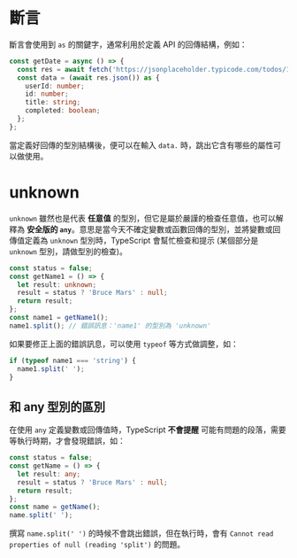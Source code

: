 # 斷言
斷言會使用到 `as` 的關鍵字，通常利用於定義 API 的回傳結構，例如：
```ts
const getDate = async () => {
  const res = await fetch('https://jsonplaceholder.typicode.com/todos/1');
  const data = (await res.json()) as {
    userId: number;
    id: number;
    title: string;
    completed: boolean;
  };
};
```

當定義好回傳的型別結構後，便可以在輸入 `data.` 時，跳出它含有哪些的屬性可以做使用。

# unknown
`unknown` 雖然也是代表 **任意值** 的型別，但它是屬於嚴謹的檢查任意值，也可以解釋為 **安全版的 `any`**。意思是當今天不確定變數或函數回傳的型別，並將變數或回傳值定義為 `unknown` 型別時，TypeScript 會幫忙檢查和提示 (某個部分是 `unknown` 型別，請做型別的檢查)。
```ts
const status = false;
const getName1 = () => {
  let result: unknown;
  result = status ? 'Bruce Mars' : null;
  return result;
};
const name1 = getName1();
name1.split(); // 錯誤訊息：'name1' 的型別為 'unknown'
```

如果要修正上面的錯誤訊息，可以使用 `typeof` 等方式做調整，如：
```ts
if (typeof name1 === 'string') {
  name1.split(' ');
}
```

## 和 any 型別的區別
在使用 `any` 定義變數或回傳值時，TypeScript **不會提醒** 可能有問題的段落，需要等執行時期，才會發現錯誤，如：
```ts
const status = false;
const getName = () => {
  let result: any;
  result = status ? 'Bruce Mars' : null;
  return result;
};
const name = getName();
name.split(' '); 
```

撰寫 `name.split(' ')` 的時候不會跳出錯誤，但在執行時，會有 `Cannot read properties of null (reading 'split')` 的問題。
